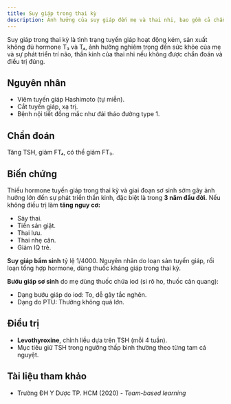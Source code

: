 ```yaml
---
title: Suy giáp trong thai kỳ
description: Ảnh hưởng của suy giáp đến mẹ và thai nhi, bao gồm cả chẩn đoán và hướng xử trí phù hợp.
---
```


Suy giáp trong thai kỳ là tình trạng tuyến giáp hoạt động kém, sản xuất không đủ hormone T₃ và T₄, ảnh hưởng nghiêm trọng đến sức khỏe của mẹ và sự phát triển trí não, thần kinh của thai nhi nếu không được chẩn đoán và điều trị đúng.

## Nguyên nhân

- Viêm tuyến giáp Hashimoto (tự miễn).
- Cắt tuyến giáp, xạ trị.
- Bệnh nội tiết đồng mắc như đái tháo đường type 1.

## Chẩn đoán

Tăng TSH, giảm FT₄, có thể giảm FT₃.

## Biến chứng

Thiếu hormone tuyến giáp trong thai kỳ và giai đoạn sơ sinh sớm gây ảnh hưởng lớn đến sự phát triển thần kinh, đặc biệt là trong **3 năm đầu đời.** Nếu không điều trị làm **tăng nguy cơ:**

- Sảy thai.
- Tiền sản giật.
- Thai lưu.
- Thai nhẹ cân.
- Giảm IQ trẻ.

**Suy giáp bẩm sinh** tỷ lệ 1/4000. Nguyên nhân do loạn sản tuyến giáp, rối loạn tổng hợp hormone, dùng thuốc kháng giáp trong thai kỳ.

**Bướu giáp sơ sinh** do mẹ dùng thuốc chứa iod (si rô ho, thuốc cản quang):

- Dạng bướu giáp do iod: To, dễ gây tắc nghẽn.
- Dạng do PTU: Thường không quá lớn.

## Điều trị

- **Levothyroxine**, chỉnh liều dựa trên TSH (mỗi 4 tuần).
- Mục tiêu giữ TSH trong ngưỡng thấp bình thường theo từng tam cá nguyệt.

## Tài liệu tham khảo

- Trường ĐH Y Dược TP. HCM (2020) - _Team-based learning_
